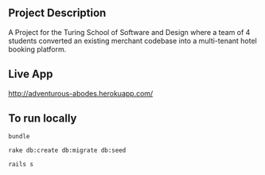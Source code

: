 ## Project Description  

A Project for the Turing School of Software and Design where a team of 4 students converted an existing merchant codebase into a multi-tenant hotel booking platform.

## Live App  

http://adventurous-abodes.herokuapp.com/  

## To run locally

`bundle`

`rake db:create db:migrate db:seed`

`rails s`
